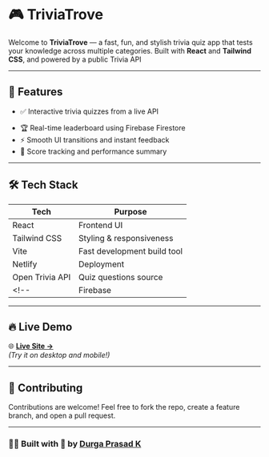 # 🎮 TriviaTrove

Welcome to **TriviaTrove** — a fast, fun, and stylish trivia quiz app that tests your knowledge across multiple categories. Built with **React** and **Tailwind CSS**, and powered by a public Trivia API
<!-- , this project also includes **Firebase Authentication** and a **Leaderboard** to rank top scorers! -->

---

## 🧠 Features

- ✅ Interactive trivia quizzes from a live API
<!-- - 🎨 Dark mode toggle with neon theme
- 📱 Fully responsive design (Mobile to Desktop)
- 🔐 Firebase Signup & Login -->
- 🏆 Real-time leaderboard using Firebase Firestore
- ⚡ Smooth UI transitions and instant feedback
- 🧪 Score tracking and performance summary

---

## 🛠️ Tech Stack

| Tech        | Purpose                        |
|-------------|--------------------------------|
| React       | Frontend UI                    |
| Tailwind CSS| Styling & responsiveness       |
| Vite        | Fast development build tool    |
| Netlify     | Deployment                     |
| Open Trivia API | Quiz questions source     |
<!-- | Firebase    | Auth + Firestore for leaderboard | -->

---

## 🔥 Live Demo

🌐 **[Live Site →](https://triviafuntrove.netlify.app)**  
_(Try it on desktop and mobile!)_


---

## 🤝 Contributing

Contributions are welcome! Feel free to fork the repo, create a feature branch, and open a pull request.

---

### 👨‍💻 Built with 💙 by [Durga Prasad K](https://github.com/iamkdp)
<!-- 
 UI & Responsiveness Enhancements
 Audit current UI (colors, spacing, layout issues).

 Apply consistent color palette (your neon/dark theme).

 Make layout responsive using Tailwind breakpoints (sm, md, lg, xl).

 Test on mobile, tablet, desktop.

🌙 2. Add Dark Mode Toggle
 Add dark/light classes to tailwind.config.js (darkMode: 'class').

 Create a toggle button to switch themes.

 Store preference in localStorage or context.

 Style components for both light and dark themes.

🔐 3. Firebase Auth (Signup/Login)
 Set up Firebase project in console.

 Install Firebase SDK:
npm install firebase

 Create firebase.js config file and initialize app.

 Create Signup and Login components with forms.

 Implement Email/Password auth.

 Store user state in context or localStorage.

 Display username after login.

 Add Logout button.

🏆 4. Leaderboard Feature
 In Firebase, set up Firestore database.

 On quiz end, submit user score to Firestore with timestamp.

 Create Leaderboard component:

 Fetch top scores from Firestore.

 Display in a sorted table.

 Show leaderboard link on home screen or after quiz.

🛠️ 5. Polish & Final Touches
 Center buttons, adjust widths on larger screens.

 Improve fonts and spacing for readability.

 Add a favicon and title to the website.

 Optimize for performance (image compression, lazy loading if any assets).

 Handle edge cases (invalid input, no questions, failed auth, etc.)

🚀 6. Deployment
 Test everything locally.

 Push final version to GitHub.

 Redeploy on Netlify. -->